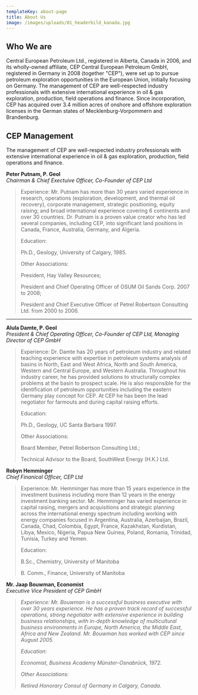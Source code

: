 ```yaml
---
templateKey: about-page
title: About Us
image: /images/uploads/01_headerbild_kanada.jpg
---
```

## Who We are

Central European Petroleum Ltd., registered in Alberta, Canada in 2006, and its wholly-owned affiliate, CEP Central European Petroleum GmbH, registered in Germany in 2008 (together "CEP"), were set up to pursue petroleum exploration opportunities in the European Union, initially focusing on Germany. The management of CEP are well-respected industry professionals with extensive international experience in oil & gas exploration, production, field operations and finance. Since incorporation, CEP has acquired over 3.4 million acres of onshore and offshore exploration licenses in the German states of Mecklenburg-Vorpommern and Brandenburg.

## CEP Management

The management of CEP are well-respected industry professionals with extensive international experience in oil & gas exploration, production, field operations and finance.

**Peter Putnam, P. Geol**\
_Chairman & Chief Exectuive Officer, Co-Founder of CEP Ltd_

> Experience: Mr. Putnam has more than 30 years varied experience in research, operations (exploration, development, and thermal oil recovery), corporate management, strategic positioning, equity raising; and broad international experience covering 6 continents and over 30 countries. Dr. Putnam is a proven value creator who has led several companies, including CEP, into significant land positions in Canada, France, Australia, Germany, and Algeria.
>
> Education:
>
> Ph.D., Geology, University of Calgary, 1985.
>
> Other Associations:
>
> President, Hay Valley Resources;
>
> President and Chief Operating Officer of OSUM Oil Sands Corp. 2007 to 2008;
>
> President and Chief Executive Officer of Petrel Robertson Consulting Ltd. from 2000 to 2006.

- - -

**Alula Damte, P. Geol**\
_President & Chief Operating Officer, Co-Founder of CEP Ltd, Managing Director of  CEP GmbH_

> Experience: Dr. Damte has 20 years of petroleum industry and related teaching experience with expertise in petroleum systems analysis of basins in North, East and West Africa, North and South America, Western and Central Europe, and Western Australia. Throughout his industry career, he has provided solutions to structurally complex problems at the basin to prospect scale. He is also responsible for the identification of petroleum opportunities including the eastern Germany play concept for CEP. At CEP he has been the lead negotiator for farmouts and during capital raising efforts.
>
> Education:
>
> Ph.D., Geology, UC Santa Barbara 1997.
>
> Other Associations:
>
> Board Member, Petrel Robertson Consulting Ltd.;
>
> Technical Advisor to the Board, SouthWest Energy (H.K.) Ltd.

**Robyn Hemminger**\
_Chief Finanical Officer, CEP Ltd_

> Experience: Mr. Hemminger has more than 15 years experience in the investment business including more than 12 years in the energy investment banking sector.  Mr. Hemminger has varied experience in capital raising, mergers and acquisitions and strategic planning across the international energy spectrum including working with energy companies focused in Argentina, Australia, Azerbaijan, Brazil, Canada, Chad, Colombia, Egypt, France, Kazakhstan, Kurdistan, Libya, Mexico, Nigeria, Papua New Guinea, Poland, Romania, Trinidad, Tunisia, Turkey and Yemen.
>
> Education:
>
> B.Sc., Chemistry, University of Manitoba
>
> B. Comm., Finance, University of Manitoba

**Mr. Jaap Bouwman, Economist**\
_Executive Vice President of CEP GmbH_

> _Experience: Mr. Bouwman is a successful business executive with over 30 years experience. He has a proven track record of successful operations, strong negotiator with extensive experience in building business relationships, with in-depth knowledge of multicultural business environments in Europe, North America, the Middle East, Africa and New Zealand. Mr. Bouwman has worked with CEP since August 2005._
>
> _Education:_
>
> _Economist, Business Academy Münster-Osnabrück, 1972._
>
> _Other Associations:_
>
> _Retired Honorary Consul of Germany in Calgary, Canada._
